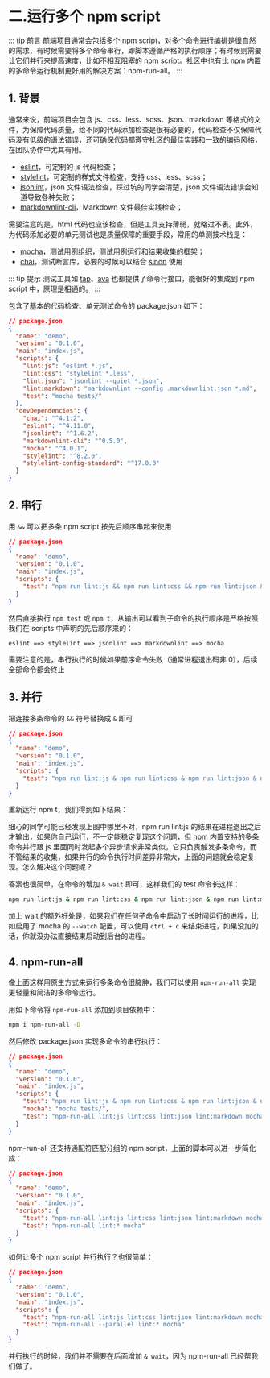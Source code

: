 # 二.运行多个 npm script

::: tip 前言
前端项目通常会包括多个 npm script，对多个命令进行编排是很自然的需求，有时候需要将多个命令串行，即脚本遵循严格的执行顺序；有时候则需要让它们并行来提高速度，比如不相互阻塞的 npm script。社区中也有比 npm 内置的多命令运行机制更好用的解决方案：npm-run-all。
:::

## 1. 背景

通常来说，前端项目会包含 js、css、less、scss、json、markdown 等格式的文件，为保障代码质量，给不同的代码添加检查是很有必要的，代码检查不仅保障代码没有低级的语法错误，还可确保代码都遵守社区的最佳实践和一致的编码风格，在团队协作中尤其有用。

- [eslint](https://eslint.org)，可定制的 js 代码检查；
- [stylelint](https://stylelint.io)，可定制的样式文件检查，支持 css、less、scss；
- [jsonlint](https://github.com/zaach/jsonlint)，json 文件语法检查，踩过坑的同学会清楚，json 文件语法错误会知道导致各种失败；
- [markdownlint-cli](https://github.com/igorshubovych/markdownlint-cli)，Markdown 文件最佳实践检查；

需要注意的是，html 代码也应该检查，但是工具支持薄弱，就略过不表。此外，为代码添加必要的单元测试也是质量保障的重要手段，常用的单测技术栈是：

- [mocha](https://mochajs.org)，测试用例组织，测试用例运行和结果收集的框架；
- [chai](http://chaijs.com)，测试断言库，必要的时候可以结合 [sinon](http://sinonjs.org) 使用

::: tip 提示
测试工具如 [tap](http://www.node-tap.org)、[ava](https://github.com/avajs/ava) 也都提供了命令行接口，能很好的集成到 npm script 中，原理是相通的。
:::

包含了基本的代码检查、单元测试命令的 package.json 如下：

```json
// package.json
{
  "name": "demo",
  "version": "0.1.0",
  "main": "index.js",
  "scripts": {
    "lint:js": "eslint *.js",
    "lint:css": "stylelint *.less",
    "lint:json": "jsonlint --quiet *.json",
    "lint:markdown": "markdownlint --config .markdownlint.json *.md",
    "test": "mocha tests/"
  },
  "devDependencies": {
    "chai": "^4.1.2",
    "eslint": "^4.11.0",
    "jsonlint": "^1.6.2",
    "markdownlint-cli": "^0.5.0",
    "mocha": "^4.0.1",
    "stylelint": "^8.2.0",
    "stylelint-config-standard": "^17.0.0"
  }
}
```

## 2. 串行

用 `&&` 可以把多条 npm script 按先后顺序串起来使用

```json
// package.json
{
  "name": "demo",
  "version": "0.1.0",
  "main": "index.js",
  "scripts": {
    "test": "npm run lint:js && npm run lint:css && npm run lint:json && npm run lint:markdown && mocha tests"
  }
}
```

然后直接执行 `npm test` 或 `npm t`，从输出可以看到子命令的执行顺序是严格按照我们在 scripts 中声明的先后顺序来的：

`eslint ==> stylelint ==> jsonlint ==> markdownlint ==> mocha`

需要注意的是，串行执行的时候如果前序命令失败（通常进程退出码非 0），后续全部命令都会终止

## 3. 并行

把连接多条命令的 `&&` 符号替换成 `&` 即可

```json
// package.json
{
  "name": "demo",
  "version": "0.1.0",
  "main": "index.js",
  "scripts": {
    "test": "npm run lint:js & npm run lint:css & npm run lint:json & npm run lint:markdown & mocha tests"
  }
}
```

重新运行 npm t，我们得到如下结果：

细心的同学可能已经发现上图中哪里不对，npm run lint:js 的结果在进程退出之后才输出，如果你自己运行，不一定能稳定复现这个问题，但 npm 内置支持的多条命令并行跟 js 里面同时发起多个异步请求非常类似，它只负责触发多条命令，而不管结果的收集，如果并行的命令执行时间差异非常大，上面的问题就会稳定复现。怎么解决这个问题呢？

答案也很简单，在命令的增加 `& wait` 即可，这样我们的 test 命令长这样：

```bash
npm run lint:js & npm run lint:css & npm run lint:json & npm run lint:markdown & mocha tests/ & wait
```

加上 wait 的额外好处是，如果我们在任何子命令中启动了长时间运行的进程，比如启用了 mocha 的 `--watch` 配置，可以使用 `ctrl + c` 来结束进程，如果没加的话，你就没办法直接结束启动到后台的进程。

## 4. npm-run-all

像上面这样用原生方式来运行多条命令很臃肿，我们可以使用 `npm-run-all` 实现更轻量和简洁的多命令运行。

用如下命令将 `npm-run-all` 添加到项目依赖中：

```bash
npm i npm-run-all -D
```

然后修改 package.json 实现多命令的串行执行：

```json
// package.json
{
  "name": "demo",
  "version": "0.1.0",
  "main": "index.js",
  "scripts": {
    "test": "npm run lint:js & npm run lint:css & npm run lint:json & npm run lint:markdown & mocha tests/ & wait",
    "mocha": "mocha tests/",
    "test": "npm-run-all lint:js lint:css lint:json lint:markdown mocha"
  }
}
```

npm-run-all 还支持通配符匹配分组的 npm script，上面的脚本可以进一步简化成：

```json
// package.json
{
  "name": "demo",
  "version": "0.1.0",
  "main": "index.js",
  "scripts": {
    "test": "npm-run-all lint:js lint:css lint:json lint:markdown mocha",
    "test": "npm-run-all lint:* mocha"
  }
}
```

如何让多个 npm script 并行执行？也很简单：

```json
// package.json
{
  "name": "demo",
  "version": "0.1.0",
  "main": "index.js",
  "scripts": {
    "test": "npm-run-all lint:js lint:css lint:json lint:markdown mocha",
    "test": "npm-run-all --parallel lint:* mocha"
  }
}
```

并行执行的时候，我们并不需要在后面增加 `& wait`，因为 npm-run-all 已经帮我们做了。
